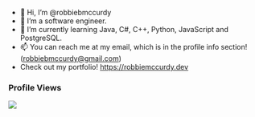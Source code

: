 - 👋 Hi, I’m @robbiebmccurdy
- 👀 I’m a software engineer.
- 🌱 I’m currently learning Java, C#, C++, Python, JavaScript and PostgreSQL.
- 📫 You can reach me at my email, which is in the profile info section! (robbiebmccurdy@gmail.com)
- Check out my portfolio! https://robbiemccurdy.dev


### Profile Views
![](https://komarev.com/ghpvc/?username=robbiebmccurdy&color=green)

<!---
robbiebmccurdy/robbiebmccurdy is a ✨ special ✨ repository because its `README.md` (this file) appears on your GitHub profile.
You can click the Preview link to take a look at your changes.
--->
